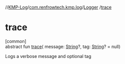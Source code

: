 //[KMP-Log](../../../index.md)/[com.renfrowtech.kmp.log](../index.md)/[Logger](index.md)
/[trace](trace.md)

# trace

[common]\
abstract fun [trace](trace.md)(
message: [String](https://kotlinlang.org/api/latest/jvm/stdlib/kotlin/-string/index.html)?,
tag: [String](https://kotlinlang.org/api/latest/jvm/stdlib/kotlin/-string/index.html)? = null)

Logs a verbose message and optional tag
